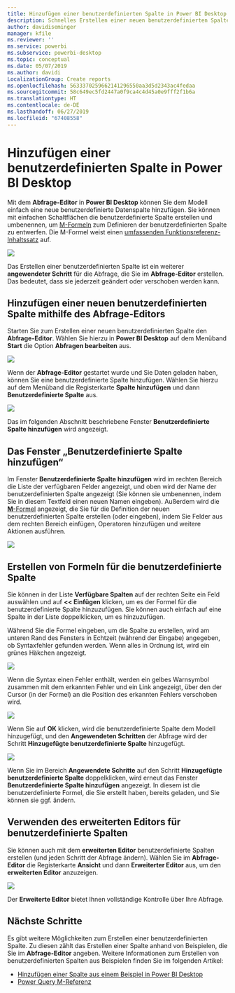 ```yaml
---
title: Hinzufügen einer benutzerdefinierten Spalte in Power BI Desktop
description: Schnelles Erstellen einer neuen benutzerdefinierten Spalte in Power BI Desktop
author: davidiseminger
manager: kfile
ms.reviewer: ''
ms.service: powerbi
ms.subservice: powerbi-desktop
ms.topic: conceptual
ms.date: 05/07/2019
ms.author: davidi
LocalizationGroup: Create reports
ms.openlocfilehash: 5633370259662141296550aa3d5d2343ac4fedaa
ms.sourcegitcommit: 58c649ec5fd2447a0f9ca4c4d45a0e9fff2f1b6a
ms.translationtype: HT
ms.contentlocale: de-DE
ms.lasthandoff: 06/27/2019
ms.locfileid: "67408558"
---
```

# <a name="add-a-custom-column-in-power-bi-desktop"></a>Hinzufügen einer benutzerdefinierten Spalte in Power BI Desktop
Mit dem **Abfrage-Editor** in **Power BI Desktop** können Sie dem Modell einfach eine neue benutzerdefinierte Datenspalte hinzufügen. Sie können mit einfachen Schaltflächen die benutzerdefinierte Spalte erstellen und umbenennen, um [M-Formeln](https://msdn.microsoft.com/library/mt270235.aspx) zum Definieren der benutzerdefinierten Spalte zu entwerfen. Die M-Formel weist einen [umfassenden Funktionsreferenz-Inhaltssatz](https://msdn.microsoft.com/library/mt779182.aspx) auf. 

![](media/desktop-add-custom-column/add-custom-column_01.png)

Das Erstellen einer benutzerdefinierten Spalte ist ein weiterer **angewendeter Schritt** für die Abfrage, die Sie im **Abfrage-Editor** erstellen. Das bedeutet, dass sie jederzeit geändert oder verschoben werden kann.

## <a name="use-query-editor-to-add-a-new-custom-column"></a>Hinzufügen einer neuen benutzerdefinierten Spalte mithilfe des Abfrage-Editors
Starten Sie zum Erstellen einer neuen benutzerdefinierten Spalte den **Abfrage-Editor**. Wählen Sie hierzu in **Power BI Desktop** auf dem Menüband **Start** die Option **Abfragen bearbeiten** aus.

![](media/desktop-add-custom-column/add-column-from-example_02.png)

Wenn der **Abfrage-Editor** gestartet wurde und Sie Daten geladen haben, können Sie eine benutzerdefinierte Spalte hinzufügen. Wählen Sie hierzu auf dem Menüband die Registerkarte **Spalte hinzufügen** und dann **Benutzerdefinierte Spalte** aus.

![](media/desktop-add-custom-column/add-custom-column_02.png)

Das im folgenden Abschnitt beschriebene Fenster **Benutzerdefinierte Spalte hinzufügen** wird angezeigt.

## <a name="the-add-custom-column-window"></a>Das Fenster „Benutzerdefinierte Spalte hinzufügen“
Im Fenster **Benutzerdefinierte Spalte hinzufügen** wird im rechten Bereich die Liste der verfügbaren Felder angezeigt, und oben wird der Name der benutzerdefinierten Spalte angezeigt (Sie können sie umbenennen, indem Sie in diesem Textfeld einen neuen Namen eingeben). Außerdem wird die [**M**-Formel](https://msdn.microsoft.com/library/mt779182.aspx) angezeigt, die Sie für die Definition der neuen benutzerdefinierten Spalte erstellen (oder eingeben), indem Sie Felder aus dem rechten Bereich einfügen, Operatoren hinzufügen und weitere Aktionen ausführen. 

![](media/desktop-add-custom-column/add-custom-column_03.png)

## <a name="create-formulas-for-your-custom-column"></a>Erstellen von Formeln für die benutzerdefinierte Spalte
Sie können in der Liste **Verfügbare Spalten** auf der rechten Seite ein Feld auswählen und auf **<< Einfügen** klicken, um es der Formel für die benutzerdefinierte Spalte hinzuzufügen. Sie können auch einfach auf eine Spalte in der Liste doppelklicken, um es hinzuzufügen.

Während Sie die Formel eingeben, um die Spalte zu erstellen, wird am unteren Rand des Fensters in Echtzeit (während der Eingabe) angegeben, ob Syntaxfehler gefunden werden. Wenn alles in Ordnung ist, wird ein grünes Häkchen angezeigt.

![](media/desktop-add-custom-column/add-custom-column_04.png)

Wenn die Syntax einen Fehler enthält, werden ein gelbes Warnsymbol zusammen mit dem erkannten Fehler und ein Link angezeigt, über den der Cursor (in der Formel) an die Position des erkannten Fehlers verschoben wird.

![](media/desktop-add-custom-column/add-custom-column_05.png)

Wenn Sie auf **OK** klicken, wird die benutzerdefinierte Spalte dem Modell hinzugefügt, und den **Angewendeten Schritten** der Abfrage wird der Schritt **Hinzugefügte benutzerdefinierte Spalte** hinzugefügt.

![](media/desktop-add-custom-column/add-custom-column_06.png)

Wenn Sie im Bereich **Angewendete Schritte** auf den Schritt **Hinzugefügte benutzerdefinierte Spalte** doppelklicken, wird erneut das Fenster **Benutzerdefinierte Spalte hinzufügen** angezeigt. In diesem ist die benutzerdefinierte Formel, die Sie erstellt haben, bereits geladen, und Sie können sie ggf. ändern.

## <a name="using-the-advanced-editor-for-custom-columns"></a>Verwenden des erweiterten Editors für benutzerdefinierte Spalten
Sie können auch mit dem **erweiterten Editor** benutzerdefinierte Spalten erstellen (und jeden Schritt der Abfrage ändern). Wählen Sie im **Abfrage-Editor** die Registerkarte **Ansicht** und dann **Erweiterter Editor** aus, um den **erweiterten Editor** anzuzeigen.

![](media/desktop-add-custom-column/add-custom-column_07.png)

Der **Erweiterte Editor** bietet Ihnen vollständige Kontrolle über Ihre Abfrage.

## <a name="next-steps"></a>Nächste Schritte
Es gibt weitere Möglichkeiten zum Erstellen einer benutzerdefinierten Spalte. Zu diesen zählt das Erstellen einer Spalte anhand von Beispielen, die Sie im **Abfrage-Editor** angeben. Weitere Informationen zum Erstellen von benutzerdefinierten Spalten aus Beispielen finden Sie im folgenden Artikel:

* [Hinzufügen einer Spalte aus einem Beispiel in Power BI Desktop](desktop-add-column-from-example.md)
* [Power Query M-Referenz](/powerquery-m/power-query-m-reference)  

